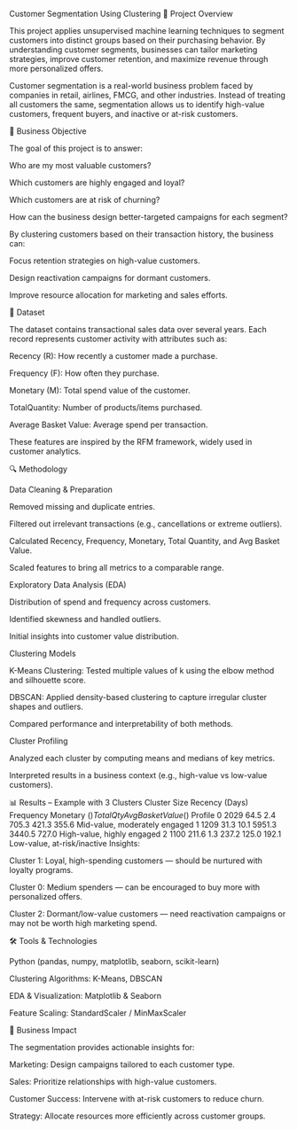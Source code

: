 Customer Segmentation Using Clustering
📌 Project Overview

This project applies unsupervised machine learning techniques to segment customers into distinct groups based on their purchasing behavior. By understanding customer segments, businesses can tailor marketing strategies, improve customer retention, and maximize revenue through more personalized offers.

Customer segmentation is a real-world business problem faced by companies in retail, airlines, FMCG, and other industries. Instead of treating all customers the same, segmentation allows us to identify high-value customers, frequent buyers, and inactive or at-risk customers.

🎯 Business Objective

The goal of this project is to answer:

Who are my most valuable customers?

Which customers are highly engaged and loyal?

Which customers are at risk of churning?

How can the business design better-targeted campaigns for each segment?

By clustering customers based on their transaction history, the business can:

Focus retention strategies on high-value customers.

Design reactivation campaigns for dormant customers.

Improve resource allocation for marketing and sales efforts.

📂 Dataset

The dataset contains transactional sales data over several years. Each record represents customer activity with attributes such as:

Recency (R): How recently a customer made a purchase.

Frequency (F): How often they purchase.

Monetary (M): Total spend value of the customer.

TotalQuantity: Number of products/items purchased.

Average Basket Value: Average spend per transaction.

These features are inspired by the RFM framework, widely used in customer analytics.

🔍 Methodology

Data Cleaning & Preparation

Removed missing and duplicate entries.

Filtered out irrelevant transactions (e.g., cancellations or extreme outliers).

Calculated Recency, Frequency, Monetary, Total Quantity, and Avg Basket Value.

Scaled features to bring all metrics to a comparable range.

Exploratory Data Analysis (EDA)

Distribution of spend and frequency across customers.

Identified skewness and handled outliers.

Initial insights into customer value distribution.

Clustering Models

K-Means Clustering: Tested multiple values of k using the elbow method and silhouette score.

DBSCAN: Applied density-based clustering to capture irregular cluster shapes and outliers.

Compared performance and interpretability of both methods.

Cluster Profiling

Analyzed each cluster by computing means and medians of key metrics.

Interpreted results in a business context (e.g., high-value vs low-value customers).

📊 Results – Example with 3 Clusters
Cluster	Size	Recency (Days)	Frequency	Monetary ($)	Total Qty	Avg Basket Value ($)	Profile
0	2029	64.5	2.4	705.3	421.3	355.6	Mid-value, moderately engaged
1	1209	31.3	10.1	5951.3	3440.5	727.0	High-value, highly engaged
2	1100	211.6	1.3	237.2	125.0	192.1	Low-value, at-risk/inactive
Insights:

Cluster 1: Loyal, high-spending customers — should be nurtured with loyalty programs.

Cluster 0: Medium spenders — can be encouraged to buy more with personalized offers.

Cluster 2: Dormant/low-value customers — need reactivation campaigns or may not be worth high marketing spend.

🛠️ Tools & Technologies

Python (pandas, numpy, matplotlib, seaborn, scikit-learn)

Clustering Algorithms: K-Means, DBSCAN

EDA & Visualization: Matplotlib & Seaborn

Feature Scaling: StandardScaler / MinMaxScaler

🚀 Business Impact

The segmentation provides actionable insights for:

Marketing: Design campaigns tailored to each customer type.

Sales: Prioritize relationships with high-value customers.

Customer Success: Intervene with at-risk customers to reduce churn.

Strategy: Allocate resources more efficiently across customer groups.
